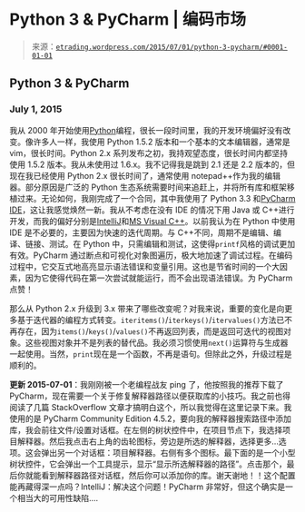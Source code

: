 <!--yml

分类：未分类

日期：2024-05-12 19:31:41

-->

# Python 3 & PyCharm | 编码市场

> 来源：[`etrading.wordpress.com/2015/07/01/python-3-pycharm/#0001-01-01`](https://etrading.wordpress.com/2015/07/01/python-3-pycharm/#0001-01-01)

## Python 3 & PyCharm

### July 1, 2015

我从 2000 年开始使用[Python](http://www.python.org)编程，很长一段时间里，我的开发环境偏好没有改变。像许多人一样，我使用 Python 1.5.2 版本和一个基本的文本编辑器，通常是 vim，很长时间。Python 2.x 系列发布之初，我持观望态度，很长时间内都坚持使用 1.5.2 版本。我从未使用过 1.6.x。我不记得我是跳到 2.1 还是 2.2 版本的，但现在我已经使用 Python 2.x 很长时间了，通常使用 notepad++作为我的编辑器。部分原因是广泛的 Python 生态系统需要时间来追赶上，并将所有库和框架移植过来。无论如何，我刚完成了一个合同，其中我使用了 Python 3.3 和[PyCharm IDE](https://www.jetbrains.com/pycharm/)，这让我感觉焕然一新。我从不考虑在没有 IDE 的情况下用 Java 或 C++进行开发，而我的偏好分别是[IntelliJ](https://www.jetbrains.com/idea/)和[MS Visual C++](http://blogs.msdn.com/b/vcblog/)。以前我认为在 Python 中使用 IDE 是不必要的，主要因为快速的迭代周期。与 C++不同，周期不是编辑、编译、链接、测试。在 Python 中，只需编辑和测试，这使得`printf`风格的调试更加有效。PyCharm 通过断点和可视化对象图遍历，极大地加速了调试过程。在编码过程中，它交互式地高亮显示语法错误和变量引用。这也是节省时间的一个大因素，因为它使得代码在第一次尝试就能运行，而不会出现语法错误。为 PyCharm 点赞！

那么从 Python 2.x 升级到 3.x 带来了哪些改变呢？对我来说，重要的变化是向更多基于迭代器的编程方式转变。`iteritems()`/`iterkeys()`/`itervalues()`方法已不再存在，因为`items()`/`keys()`/`values()`不再返回列表，而是返回可迭代的视图对象。这些视图对象并不是列表的替代品。我必须习惯使用`next()`运算符与生成器一起使用。当然，`print`现在是一个函数，不再是语句。但除此之外，升级过程是顺利的。

**更新 2015-07-01**：我刚刚被一个老编程战友 ping 了，他按照我的推荐下载了 PyCharm，现在需要一个关于修复解释器路径以便获取库的小技巧。我之前也得阅读了几篇 StackOverflow 文章才搞明白这个，所以我觉得在这里记录下来。我使用的是 PyCharm Community Edition 4.5.2，要向我的解释器搜索路径中添加库，我会前往文件/设置对话框。在左侧的树状控件中，在项目节点<myproj>下，我选择项目解释器。然后我点击右上角的齿轮图标，旁边是所选的解释器，选择更多…选项。这会弹出另一个对话框：项目解释器。右侧有多个图标。最下面的是一个小型树状控件，它会弹出一个工具提示，显示“显示所选解释器的路径”。点击那个，最后你就能看到解释器路径对话框，然后你可以添加你的库。谢天谢地！！这个配置能再藏得深一点吗？IntelliJ：解决这个问题！PyCharm 非常好，但这个确实是一个相当大的可用性缺陷….
